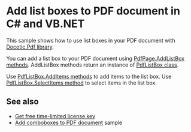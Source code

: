 # Add list boxes to PDF document in C# and VB.NET
This sample shows how to use list boxes in your PDF document with [Docotic.Pdf library](https://bitmiracle.com/pdf-library/).

You can add a list box to your PDF document using [PdfPage.AddListBox methods](https://bitmiracle.com/pdf-library/api/pdfpage-addlistbox).
AddListBox methods return an instance of [PdfListBox class](https://bitmiracle.com/pdf-library/api/pdflistbox).

Use [PdfListBox.AddItems methods](https://bitmiracle.com/pdf-library/api/pdflistbox-additems) to add items to the list box.
Use [PdfListBox.SelectItems method](https://bitmiracle.com/pdf-library/api/pdflistbox-selectitems) to select items in the list box.

## See also
* [Get free time-limited license key](https://bitmiracle.com/pdf-library/download-pdf-library.aspx)
* [Add comboboxes to PDF document](/Samples/Forms%20and%20Annotations/Comboboxes) sample